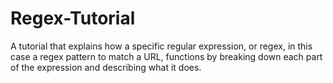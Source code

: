 # Regex-Tutorial
A tutorial that explains how a specific regular expression, or regex, in this case a regex pattern to match a URL, functions by breaking down each part of the expression and describing what it does.
